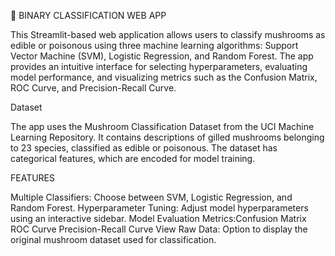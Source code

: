 🍄 BINARY CLASSIFICATION WEB APP

This Streamlit-based web application allows users to classify mushrooms as edible or poisonous using three machine learning algorithms: Support Vector Machine (SVM), Logistic Regression, and Random Forest. The app provides an intuitive interface for selecting hyperparameters, evaluating model performance, and visualizing metrics such as the Confusion Matrix, ROC Curve, and Precision-Recall Curve.

Dataset

The app uses the Mushroom Classification Dataset from the UCI Machine Learning Repository. It contains descriptions of gilled mushrooms belonging to 23 species, classified as edible or poisonous. The dataset has categorical features, which are encoded for model training.

FEATURES

Multiple Classifiers: Choose between SVM, Logistic Regression, and Random Forest.
Hyperparameter Tuning: Adjust model hyperparameters using an interactive sidebar.
Model Evaluation Metrics:Confusion Matrix
                         ROC Curve
                         Precision-Recall Curve
View Raw Data: Option to display the original mushroom dataset used for classification.
